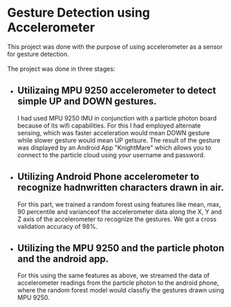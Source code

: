 # Gesture Detection using Accelerometer

This project was done with the purpose of using accelerometer as a sensor for gesture detection. <BR><BR>
The project was done in three stages:
* ## Utilizaing MPU 9250 accelerometer to detect simple UP and DOWN gestures.
  I had used MPU 9250 IMU in conjunction with a particle photon board because of its wifi capabilities.
  For this I had employed alternate sensing, which was faster acceleration would mean DOWN gesture while slower gesture would mean UP         getsure. The result of the gesture was displayed by an Android App "KnightMare" which allows you to connect to the particle cloud using     your username and password.
  
* ## Utilizing Android Phone accelerometer to recognize hadnwritten characters drawn in air.
  For this part, we trained a random forest using features like mean, max, 90 percentile and varianceof the accelerometer data along the X,   Y and Z axis of the accelerometer to recognize the gestures. We got a cross validation accuracy of 98%.
  
* ## Utilizing the MPU 9250 and the particle photon and the android app.
  For this using the same features as above, we streamed the data of accelerometer readings from the particle photon to the android phone,   where the random forest model would classfiy the gestures drawn using MPU 9250. 
